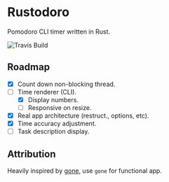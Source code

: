# Rustodoro
Pomodoro CLI timer written in Rust.

![Travis Build](https://api.travis-ci.org/Abdillah/rustodoro.svg?branch=master)

## Roadmap
- [x] Count down non-blocking thread.
- [ ] Time renderer (CLI).
  - [x] Display numbers.
  - [ ] Responsive on resize.
- [x] Real app architecture (restruct., options, etc).
- [x] Time accuracy adjustment.
- [ ] Task description display.

## Attribution
Heavily inspired by [gone](https://github.com/guillaumebreton/gone), use `gone` for functional app.
